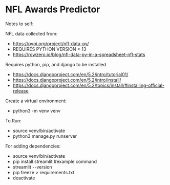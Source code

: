 # NFL Awards Predictor


Notes to self:

NFL data collected from:
- https://pypi.org/project/nfl-data-py/
- REQUIRES PYTHON VERSION < 13
- https://rowzero.io/blog/nfl-data-py-in-a-spreadsheet-nfl-stats

Requires python, pip, and django to be installed
- https://docs.djangoproject.com/en/5.2/intro/tutorial01/
- https://docs.djangoproject.com/en/5.2/intro/install/
- https://docs.djangoproject.com/en/5.2/topics/install/#installing-official-release

Create a virtual environment: 
- python3 -m venv venv

To Run:
- source venv/bin/activate
- python3 manage.py runserver

For adding dependencies:
- source venv/bin/activate
- pip install streamlit #example command
- streamlit --version
- pip freeze > requirements.txt
- deactivate